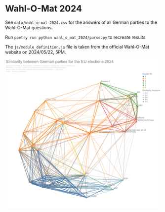 # Wahl-O-Mat 2024

See `data/wahl-o-mat-2024.csv` for the answers of all German parties to the Wahl-O-Mat questions.

Run `poetry run python wahl_o_mat_2024/parse.py` to recreate results.

The `js/module_definition.js` file is taken from the official Wahl-O-Mat website on 2024/05/22, 5PM.

![Embedding of parties](analysis/Chart.png)
